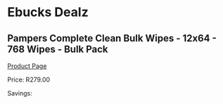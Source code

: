 
# Ebucks Dealz
## Pampers Complete Clean Bulk Wipes - 12x64 - 768 Wipes - Bulk Pack
[Product Page](https://www.ebucks.com/web/shop/productSelected.do?prodId=1008810208&catId=1186088243)

Price: R279.00

Savings: 


	